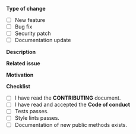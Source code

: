 **Type of change**

- [ ] New feature
- [ ] Bug fix
- [ ] Security patch
- [ ] Documentation update

**Description**

<!-- What does this PR do? -->

**Related issue**

<!-- Issue which this PR is connected to, if any. -->

**Motivation**

<!-- Why should we accept this pull request? :) -->

**Checklist**

- [ ] I have read the **CONTRIBUTING** document.
- [ ] I have read and accepted the **Code of conduct**
- [ ] Tests passes.
- [ ] Style lints passes.
- [ ] Documentation of new public methods exists.
<!-- The following are only needed if this is a new feature. -->
<!-- - [ ] New tests added which covers the added code. -->
<!-- - [ ] Documentation is updated. -->
<!-- - [ ] This PR includes breaking changes. -->
